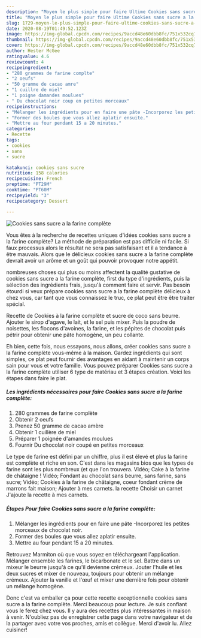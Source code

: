```yaml
---
description: "Moyen le plus simple pour faire Ultime Cookies sans sucre a la farine complète"
title: "Moyen le plus simple pour faire Ultime Cookies sans sucre a la farine complète"
slug: 1729-moyen-le-plus-simple-pour-faire-ultime-cookies-sans-sucre-a-la-farine-complete
date: 2020-08-19T01:49:52.123Z
image: https://img-global.cpcdn.com/recipes/9accd48e60dbb8fc/751x532cq70/cookies-sans-sucre-a-la-farine-complete-photo-principale-de-la-recette.jpg
thumbnail: https://img-global.cpcdn.com/recipes/9accd48e60dbb8fc/751x532cq70/cookies-sans-sucre-a-la-farine-complete-photo-principale-de-la-recette.jpg
cover: https://img-global.cpcdn.com/recipes/9accd48e60dbb8fc/751x532cq70/cookies-sans-sucre-a-la-farine-complete-photo-principale-de-la-recette.jpg
author: Hester McGee
ratingvalue: 4.6
reviewcount: 4
recipeingredient:
- "280 grammes de farine complte"
- "2 oeufs"
- "50 gramme de cacao amre"
- "1 cuillre de miel"
- "1 poigne damandes moulues"
- " Du chocolat noir coup en petites morceaux"
recipeinstructions:
- "Mélanger les ingrédients pour en faire une pâte -Incorporez les petites morceaux de chocolat noir."
- "Former des boules que vous allez aplatir ensuite."
- "Mettre au four pendant 15 a 20 minutes."
categories:
- Recette
tags:
- cookies
- sans
- sucre

katakunci: cookies sans sucre 
nutrition: 158 calories
recipecuisine: French
preptime: "PT29M"
cooktime: "PT60M"
recipeyield: "3"
recipecategory: Dessert

---
```



![Cookies sans sucre a la farine complète](https://img-global.cpcdn.com/recipes/9accd48e60dbb8fc/751x532cq70/cookies-sans-sucre-a-la-farine-complete-photo-principale-de-la-recette.jpg)

Vous êtes à la recherche de recettes uniques d'idées cookies sans sucre a la farine complète? La méthode de préparation est pas difficile ni facile. Si faux processus alors le résultat ne sera pas satisfaisant et il a tendance à être mauvais. Alors que le délicieux cookies sans sucre a la farine complète devrait avoir un arôme et un goût qui pouvoir provoquer notre appétit.

nombreuses choses qui plus ou moins affectent la qualité gustative de cookies sans sucre a la farine complète, first du type d'ingrédients, puis la sélection des ingrédients frais, jusqu'à comment faire et servir. Pas besoin étourdi si veux prépare cookies sans sucre a la farine complète délicieux à chez vous, car tant que vous connaissez le truc, ce plat peut être être traiter spécial.

Recette de Cookies à la farine complète et sucre de coco sans beurre. Ajouter le sirop d&#39;agave, le lait, et le sel puis mixer. Puis la poudre de noisettes, les flocons d&#39;avoines, la farine, et les pépites de chocolat puis pétrir pour obtenir une pâte homogène, un peu collante.


Eh bien, cette fois, nous essayons, nous allons, créer cookies sans sucre a la farine complète vous-même à la maison. Gardez ingrédients qui sont simples, ce plat peut fournir des avantages en aidant à maintenir un corps sain pour vous et votre famille. Vous pouvez préparer Cookies sans sucre a la farine complète utiliser 6 type de matériau et 3 étapes création. Voici les étapes dans faire le plat.

<!--inarticleads1-->

##### Les ingrédients nécessaires pour faire Cookies sans sucre a la farine complète:

1.  280 grammes de farine complète
1. Obtenir 2 oeufs
1. Prenez 50 gramme de cacao amère
1. Obtenir 1 cuillère de miel
1. Préparer 1 poignée d&#39;amandes moulues
1. Fournir  Du chocolat noir coupé en petites morceaux


Le type de farine est défini par un chiffre, plus il est élevé et plus la farine est complète et riche en son. C&#39;est dans les magasins bios que les types de farine sont les plus nombreux (et que l&#39;on trouvera. Vidéo; Cake à la farine de châtaigne ! Vidéo; Fondant au chocolat sans beurre, sans farine, sans sucre; Vidéo; Cookies à la farine de châtaigne, coeur fondant crème de marrons fait maison; Ajouter à mes carnets. la recette Choisir un carnet J&#39;ajoute la recette à mes carnets. 

<!--inarticleads2-->

##### Étapes Pour faire Cookies sans sucre a la farine complète:

1. Mélanger les ingrédients pour en faire une pâte -Incorporez les petites morceaux de chocolat noir.
1. Former des boules que vous allez aplatir ensuite.
1. Mettre au four pendant 15 a 20 minutes.


Retrouvez Marmiton où que vous soyez en téléchargeant l&#39;application. Mélanger ensemble les farines, le bicarbonate et le sel. Battre dans un mixeur le beurre jusqu&#39;à ce qu&#39;il devienne crémeux. Jouter l&#39;huile et les deux sucres et mixer de nouveau, toujours pour obtenir un mélange crémeux. Ajouter la vanille et l&#39;œuf et mixer une dernière fois pour obtenir un mélange homogène. 


Donc c'est va emballer ça pour cette recette exceptionnelle cookies sans sucre a la farine complète. Merci beaucoup pour lecture. Je suis confiant vous le ferez chez vous. Il y aura des recettes plus  intéressantes in maison à venir. N'oubliez pas de enregistrer cette page dans votre navigateur et de la partager avec votre vos proches, amis et collègue. Merci d'avoir lu. Allez cuisiner!
